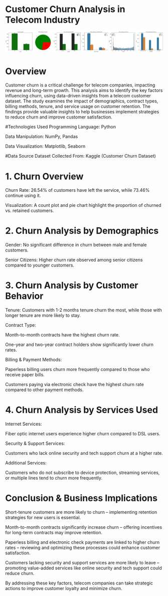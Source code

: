 # Customer Churn Analysis in Telecom Industry

![img alt](https://github.com/KARTHIKDAKOJI/Telecom_churn-analysis-using-python/blob/fda3bafeb8a978cb5a7b39cfb23bf4913f094aa4/churn.jpeg)
# Overview
Customer churn is a critical challenge for telecom companies, impacting revenue and long-term growth. This analysis aims to identify the key factors influencing churn, using data-driven insights from a telecom customer dataset. The study examines the impact of demographics, contract types, billing methods, tenure, and service usage on customer retention. The findings provide valuable insights to help businesses implement strategies to reduce churn and improve customer satisfaction.





#Technologies Used
Programming Language: Python

Data Manipulation: NumPy, Pandas

Data Visualization: Matplotlib, Seaborn

#Data Source
Dataset Collected From: Kaggle (Customer Churn Dataset)

# 1. Churn Overview
Churn Rate: 26.54% of customers have left the service, while 73.46% continue using it.

Visualization: A count plot and pie chart highlight the proportion of churned vs. retained customers.

# 2. Churn Analysis by Demographics
Gender: No significant difference in churn between male and female customers.

Senior Citizens: Higher churn rate observed among senior citizens compared to younger customers.

# 3. Churn Analysis by Customer Behavior
Tenure: Customers with 1-2 months tenure churn the most, while those with longer tenure are more likely to stay.

Contract Type:

Month-to-month contracts have the highest churn rate.

One-year and two-year contract holders show significantly lower churn rates.

Billing & Payment Methods:

Paperless billing users churn more frequently compared to those who receive paper bills.

Customers paying via electronic check have the highest churn rate compared to other payment methods.

# 4. Churn Analysis by Services Used
Internet Services:

Fiber optic internet users experience higher churn compared to DSL users.

Security & Support Services:

Customers who lack online security and tech support churn at a higher rate.

Additional Services:

Customers who do not subscribe to device protection, streaming services, or multiple lines tend to churn more frequently.

# Conclusion & Business Implications
Short-tenure customers are more likely to churn – implementing retention strategies for new users is essential.

Month-to-month contracts significantly increase churn – offering incentives for long-term contracts may improve retention.

Paperless billing and electronic check payments are linked to higher churn rates – reviewing and optimizing these processes could enhance customer satisfaction.

Customers lacking security and support services are more likely to leave – promoting value-added services like online security and tech support could reduce churn.

By addressing these key factors, telecom companies can take strategic actions to improve customer loyalty and minimize churn.
